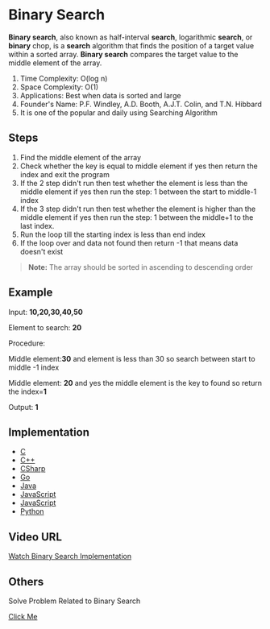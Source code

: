 # Binary Search

**Binary search**, also known as half-interval **search**, logarithmic **search**, or **binary** chop, is a **search** algorithm that finds the position of a target value within a sorted array. **Binary search** compares the target value to the middle element of the array.

1. Time Complexity: O(log n) 
2. Space Complexity: O(1)
3. Applications: Best when data is sorted and large
4. Founder's Name: P.F. Windley, A.D. Booth, A.J.T. Colin, and T.N. Hibbard
5. It is one of the popular and daily using Searching Algorithm

## Steps

1. Find the middle element of the array
2. Check whether the key is equal to middle element if yes then return the index and exit the program
3. If the 2 step didn't run then test whether the element is less than the middle element if yes then run the step: 1 between the start to middle-1 index 
4. If the 3 step didn't run then test whether the element is higher than the middle element if yes then run the step: 1 between the middle+1 to the last index.
5. Run the loop till the starting index is less than end index
6. If the loop over and data not found then return -1 that means data doesn't exist
> **Note:** The array should be sorted in ascending to descending order

## Example

Input: **10,20,30,40,50**

Element to search: **20**

Procedure:

Middle element:**30** and element is less than 30 so search between start to middle -1 index

Middle element: **20** and yes the middle element is the key to found so return the index=**1**

Output: **1**

## Implementation

- [C](https://github.com/MakeContributions/DSA/blob/main/algorithms/C/searching/Binary-search.c)
- [C++](https://github.com/MakeContributions/DSA/blob/main/algorithms/CPlusPlus/Searching/binary-search.cpp)
- [CSharp](https://github.com/MakeContributions/DSA/blob/main/algorithms/CSharp/src/Search/binary-search.cs)
- [Go](https://github.com/MakeContributions/DSA/blob/main/algorithms/Go/searching/binary-search.go)
- [Java](https://github.com/MakeContributions/DSA/blob/main/algorithms/Java/searching/binary-search.java)
- [JavaScript](https://github.com/MakeContributions/DSA/blob/main/algorithms/JavaScript/src/searching/binary-search.js)
- [JavaScript](https://github.com/MakeContributions/DSA/blob/main/algorithms/JavaScript/src/searching/binary-search-recursive.js)
- [Python](https://github.com/MakeContributions/DSA/blob/main/algorithms/Python/searching/binary_search.py)

## Video URL

[Watch Binary Search Implementation](https://youtu.be/P3YID7liBug)

## Others

Solve Problem Related to Binary Search 

[Click Me](https://leetcode.com/tag/binary-search/)
